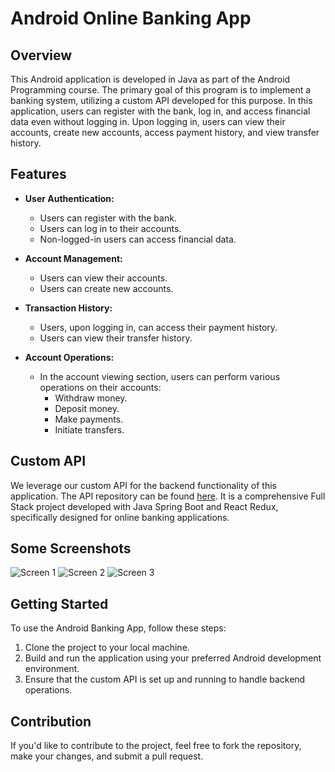 # Android Online Banking App

## Overview

This Android application is developed in Java as part of the Android Programming course. The primary goal of this program is to implement a banking system, utilizing a custom API developed for this purpose. In this application, users can register with the bank, log in, and access financial data even without logging in. Upon logging in, users can view their accounts, create new accounts, access payment history, and view transfer history.

## Features

- **User Authentication:**
  - Users can register with the bank.
  - Users can log in to their accounts.
  - Non-logged-in users can access financial data.

- **Account Management:**
  - Users can view their accounts.
  - Users can create new accounts.

- **Transaction History:**
  - Users, upon logging in, can access their payment history.
  - Users can view their transfer history.

- **Account Operations:**
  - In the account viewing section, users can perform various operations on their accounts:
    - Withdraw money.
    - Deposit money.
    - Make payments.
    - Initiate transfers.

## Custom API

We leverage our custom API for the backend functionality of this application. The API repository can be found [here](https://github.com/Berko01/Advanced-Full-Stack-Project-With-Java-Spring-Boot-And-React-Redux-Online-Banking/tree/master/Online%20Banking%20App%20Spring%20Boot). It is a comprehensive Full Stack project developed with Java Spring Boot and React Redux, specifically designed for online banking applications.

## Some Screenshots

![Screen 1](screenshots/screen1.png)
![Screen 2](screenshots/screen2.png)
![Screen 3](screenshots/screen3.png)

## Getting Started

To use the Android Banking App, follow these steps:

1. Clone the project to your local machine.
2. Build and run the application using your preferred Android development environment.
3. Ensure that the custom API is set up and running to handle backend operations.

## Contribution

If you'd like to contribute to the project, feel free to fork the repository, make your changes, and submit a pull request.
